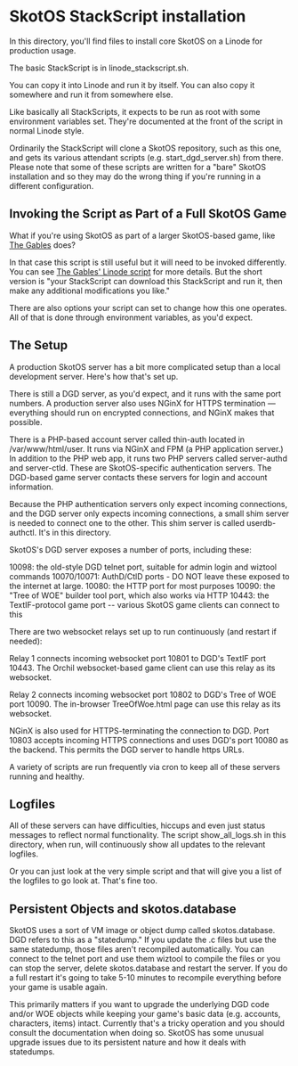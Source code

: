 # SkotOS StackScript installation

In this directory, you'll find files to install core SkotOS on a Linode for production usage.

The basic StackScript is in linode_stackscript.sh.

You can copy it into Linode and run it by itself. You can also copy it somewhere and run it from somewhere else.

Like basically all StackScripts, it expects to be run as root with some environment variables set. They're documented at the front of the script in normal Linode style.

Ordinarily the StackScript will clone a SkotOS repository, such as this one, and gets its various attendant scripts (e.g. start_dgd_server.sh) from there. Please note that some of these scripts are written for a "bare" SkotOS installation and so they may do the wrong thing if you're running in a different configuration.

## Invoking the Script as Part of a Full SkotOS Game

What if you're using SkotOS as part of a larger SkotOS-based game, like [The Gables](https://github.com/ChatTheatre/gables_game) does?

In that case this script is still useful but it will need to be invoked differently. You can see [The Gables' Linode script](https://github.com/ChatTheatre/gables_game/blob/master/app_stackscript.sh) for more details. But the short version is "your StackScript can download this StackScript and run it, then make any additional modifications you like."

There are also options your script can set to change how this one operates. All of that is done through environment variables, as you'd expect.

## The Setup

A production SkotOS server has a bit more complicated setup than a local development server. Here's how that's set up.

There is still a DGD server, as you'd expect, and it runs with the same port numbers. A production server also uses NGinX for HTTPS termination &mdash; everything should run on encrypted connections, and NGinX makes that possible.

There is a PHP-based account server called thin-auth located in /var/www/html/user. It runs via NGinX and FPM (a PHP application server.) In addition to the PHP web app, it runs two PHP servers called server-authd and server-ctld. These are SkotOS-specific authentication servers. The DGD-based game server contacts these servers for login and account information.

Because the PHP authentication servers only expect incoming connections, and the DGD server only expects incoming connections, a small shim server is needed to connect one to the other. This shim server is called userdb-authctl. It's in this directory.

SkotOS's DGD server exposes a number of ports, including these:

10098: the old-style DGD telnet port, suitable for admin login and wiztool commands
10070/10071: AuthD/CtlD ports - DO NOT leave these exposed to the internet at large.
10080: the HTTP port for most purposes
10090: the "Tree of WOE" builder tool port, which also works via HTTP
10443: the TextIF-protocol game port -- various SkotOS game clients can connect to this

There are two websocket relays set up to run continuously (and restart if needed):

Relay 1 connects incoming websocket port 10801 to DGD's TextIF port 10443. The Orchil websocket-based game client can use this relay as its websocket.

Relay 2 connects incoming websocket port 10802 to DGD's Tree of WOE port 10090. The in-browser TreeOfWoe.html page can use this relay as its websocket.

NGinX is also used for HTTPS-terminating the connection to DGD. Port 10803 accepts incoming HTTPS connections and uses DGD's port 10080 as the backend. This permits the DGD server to handle https URLs.

A variety of scripts are run frequently via cron to keep all of these servers running and healthy.

## Logfiles

All of these servers can have difficulties, hiccups and even just status messages to reflect normal functionality. The script show_all_logs.sh in this directory, when run, will continuously show all updates to the relevant logfiles.

Or you can just look at the very simple script and that will give you a list of the logfiles to go look at. That's fine too.

## Persistent Objects and skotos.database

SkotOS uses a sort of VM image or object dump called skotos.database. DGD refers to this as a "statedump." If you update the .c files but use the same statedump, those files aren't recompiled automatically. You can connect to the telnet port and use them wiztool to compile the files or you can stop the server, delete skotos.database and restart the server. If you do a full restart it's going to take 5-10 minutes to recompile everything before your game is usable again.

This primarily matters if you want to upgrade the underlying DGD code and/or WOE objects while keeping your game's basic data (e.g. accounts, characters, items) intact. Currently that's a tricky operation and you should consult the documentation when doing so. SkotOS has some unusual upgrade issues due to its persistent nature and how it deals with statedumps.
